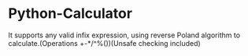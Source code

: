 # Python-Calculator
It supports any valid infix expression, using reverse Poland algorithm to calculate.(Operations +-*/^%())(Unsafe checking included)
